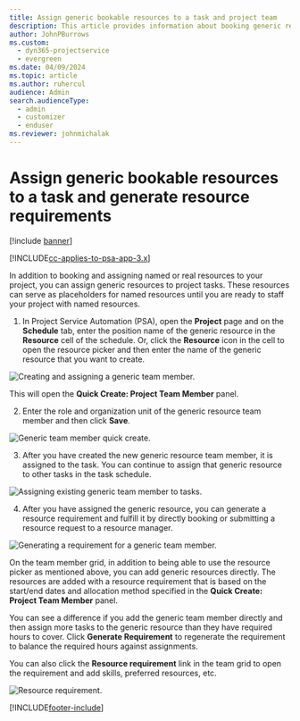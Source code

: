 ```yaml
---
title: Assign generic bookable resources to a task and project team
description: This article provides information about booking generic resources to tasks and project teams.
author: JohnPBurrows
ms.custom: 
  - dyn365-projectservice
  - evergreen
ms.date: 04/09/2024
ms.topic: article
ms.author: ruhercul
audience: Admin
search.audienceType: 
  - admin
  - customizer
  - enduser
ms.reviewer: johnmichalak
---
```

# Assign generic bookable resources to a task and generate resource requirements 

[!include [banner](../includes/psa-now-project-operations.md)]

[!INCLUDE[cc-applies-to-psa-app-3.x](../includes/cc-applies-to-psa-app-3x.md)]

In addition to booking and assigning named or real resources to your project, you can assign generic resources to project tasks. These resources can serve as placeholders for named resources until you are ready to staff your project with named resources. 

1. In Project Service Automation (PSA), open the **Project** page and on the **Schedule** tab, enter the position name of the generic resource in the **Resource** cell of the schedule. Or, click the **Resource** icon in the cell to open the resource picker and then enter the name of the generic resource that you want to create.

![Creating and assigning a generic team member.](media/RM-how-to-9.png)

This will open the **Quick Create: Project Team Member** panel. 

2. Enter the role and organization unit of the generic resource team member and then click **Save**.

![Generic team member quick create.](media/RM-how-to-10.png)

3. After you have created the new generic resource team member, it is assigned to the task. You can continue to assign that generic resource to other tasks in the task schedule.

![Assigning existing generic team member to tasks.](media/RM-how-to-11.png)

4. After you have assigned the generic resource, you can generate a resource requirement and fulfill it by directly booking or submitting a resource request to a resource manager.

![Generating a requirement for a generic team member.](media/RM-how-to-12.png)

On the team member grid, in addition to being able to use the resource picker as mentioned above, you can add generic resources directly. The resources are added with a resource requirement that is based on the start/end dates and allocation method specified in the **Quick Create: Project Team Member** panel.

You can see a difference if you add the generic team member directly and then assign more tasks to the generic resource than they have required hours to cover. Click **Generate Requirement** to regenerate the requirement to balance the required hours 
against assignments.

You can also click the **Resource requirement** link in the team grid to open the requirement and add skills, preferred resources, etc.

![Resource requirement.](media/RM-how-to-13.png)



[!INCLUDE[footer-include](../includes/footer-banner.md)]
